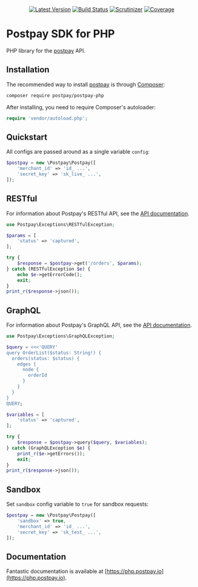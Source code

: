 <p align="center">
  <a href="https://github.com/postpayio/postpay-php/releases"><img src="https://img.shields.io/github/release/postpayio/postpay-php.svg" alt="Latest Version" /></a> <a href="https://travis-ci.org/postpayio/postpay-php"><img src="https://img.shields.io/travis/postpayio/postpay-php.svg" alt="Build Status" /></a> <a href="https://scrutinizer-ci.com/g/postpayio/postpay-php/"><img src="https://scrutinizer-ci.com/g/postpayio/postpay-php/badges/quality-score.png?b=master" alt="Scrutinizer" /></a> <a href="https://scrutinizer-ci.com/g/postpayio/postpay-php/"><img src="https://scrutinizer-ci.com/g/postpayio/postpay-php/badges/coverage.png?b=master" alt="Coverage" /></a>
</p>

# Postpay SDK for PHP

PHP library for the [postpay](https://postpay.io) API.

## Installation

The recommended way to install [postpay](https://postpay.io) is through [Composer](https://getcomposer.org/):

```sh
composer require postpay/postpay-php
```

After installing, you need to require Composer's autoloader:

```php
require 'vendor/autoload.php';
```

## Quickstart

All configs are passed around as a single variable `config`:

```php
$postpay = new \Postpay\Postpay([
    'merchant_id' => 'id_ ...',
    'secret_key' => 'sk_live_ ...',
]);
```

## RESTful

For information about Postpay's RESTful API, see the [API documentation](https://docs.postpay.io).

```php
use Postpay\Exceptions\RESTfulException;

$params = [
    'status' => 'captured',
];

try {
    $response = $postpay->get('/orders', $params);
} catch (RESTfulException $e) {
    echo $e->getErrorCode();
    exit;
}
print_r($response->json());
```

## GraphQL

For information about Postpay's GraphQL API, see the [API documentation](https://docs.postpay.io/graphql).

```php
use Postpay\Exceptions\GraphQLException;

$query = <<<'QUERY'
query OrderList($status: String!) {
  orders(status: $status) {
    edges {
      node {
        orderId
      }
    }
  }
}
QUERY;

$variables = [
    'status' => 'captured',
];

try {
    $response = $postpay->query($query, $variables);
} catch (GraphQLException $e) {
    print_r($e->getErrors());
    exit;
}
print_r($response->json());
```

## Sandbox

Set `sandbox` config variable to `true` for sandbox requests:

```php
$postpay = new \Postpay\Postpay([
    'sandbox' => true,
    'merchant_id' => 'id_ ...',
    'secret_key' => 'sk_test_ ...',
]);
```

## Documentation

Fantastic documentation is available at [https://php.postpay.io](https://php.postpay.io).
